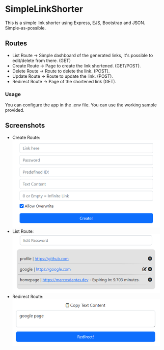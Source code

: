 
# SimpleLinkShorter

This is a simple link shorter using Express, EJS, Bootstrap and JSON. Simple-as-possible.


## Routes

* List Route -> Simple dashboard of the generated links, it's possible to edit/delete from there. (GET)
* Create Route -> Page to create the link shortened. (GET/POST).
* Delete Route -> Route to delete the link. (POST).
* Update Route -> Route to update the link. (POST).
* Redirect Route -> Page of the shortened link (GET).

### Usage

You can configure the app in the .env file. You can use the working sample provided.
## Screenshots
* Create Route:
![Create Route](https://github.com/zMarcosDantas/SimpleLinkShorter/blob/main/screenshots/route_create.png?raw=true)
* List Route: 
![List Route](https://github.com/zMarcosDantas/SimpleLinkShorter/blob/main/screenshots/route_list.png?raw=true)
* Redirect Route:
![Redirect Route](https://github.com/zMarcosDantas/SimpleLinkShorter/blob/main/screenshots/route_redirect.png?raw=true)
